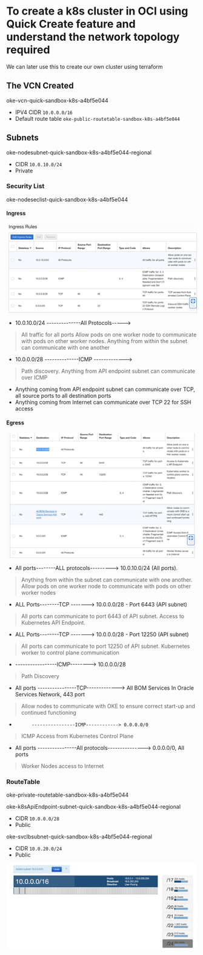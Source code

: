 # To create a k8s cluster in OCI using Quick Create feature and understand the network topology required

We can later use this to create our own cluster using terraform


## The VCN Created

oke-vcn-quick-sandbox-k8s-a4bf5e044

- IPV4 CIDR `10.0.0.0/16`
- Default route table `oke-public-routetable-sandbox-k8s-a4bf5e044`
  

## Subnets

oke-nodesubnet-quick-sandbox-k8s-a4bf5e044-regional
- CIDR `10.0.10.0/24`
- Private

### Security List

oke-nodeseclist-quick-sandbox-k8s-a4bf5e044

#### Ingress

![](.images/ingress-subnet-pri.png)

- 10.0.10.0/24	--------------All Protocols----->
> All traffic for all ports	
> Allow pods on one worker node to communicate with pods on other worker nodes. Anything from within the subnet can communicate with one another
- 10.0.0.0/28	--------------ICMP ------------->
> Path discovery. Anything from API endpoint subnet can communicate over ICMP 
- Anything coming from API endpoint subnet can communicate over TCP, all source ports to all destination ports
- Anything coming from Internet can communicate over TCP 22 for SSH access

#### Egress

![](.images/egress-subnet-pri.png)

- All ports--------ALL protocols---------> 10.0.10.0/24	(All ports).      
> Anything from within the subnet can communicate with one another. Allow pods on one worker node to communicate with pods on other worker nodes
- ALL Ports--------TCP -------> 10.0.0.0/28	- Port 6443 (API subnet)
> All ports can communicate to port 6443 of API subnet. Access to Kubernetes API Endpoint.
- ALL Ports--------TCP -------> 10.0.0.0/28	- Port 12250 (API subnet)
> All ports can communicate to port 12250 of API subnet. Kubernetes worker to control plane communication
- -----------------ICMP--------> 10.0.0.0/28
> Path Discovery
- All ports ----------------TCP-------------> All BOM Services In Oracle Services Network, 443 port
> Allow nodes to communicate with OKE to ensure correct start-up and continued functioning
-           ----------------ICMP------------> 0.0.0.0/0
> ICMP Access from Kubernetes Control Plane
- All ports  ----------------All protocols---------------> 0.0.0.0/0, All ports
> Worker Nodes access to Internet

### RouteTable

oke-private-routetable-sandbox-k8s-a4bf5e044


oke-k8sApiEndpoint-subnet-quick-sandbox-k8s-a4bf5e044-regional
- CIDR `10.0.0.0/28`
- Public

oke-svclbsubnet-quick-sandbox-k8s-a4bf5e044-regional
- CIDR `10.0.20.0/24`
- Public

![](.images/subnets.png)


